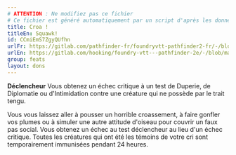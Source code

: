 ```yaml
---
# ATTENTION : Ne modifiez pas ce fichier
# Ce fichier est généré automatiquement par un script d'après les données du module Foundry VTT officiel et de sa traduction
title: Croa !
titleEn: Squawk!
id: CCmiEmS7ZgyQUfhn
urlFr: https://gitlab.com/pathfinder-fr/foundryvtt-pathfinder2-fr/-/blob/master/data/feats/CCmiEmS7ZgyQUfhn.htm
urlEn: https://gitlab.com/hooking/foundry-vtt---pathfinder-2e/-/blob/master/packs/data/feats.db/squawk.json
group: feats
layout: dons
---
```

**Déclencheur** Vous obtenez un échec critique à un test de Duperie, de Diplomatie ou d'Intimidation contre une créature qui ne possède par le trait tengu.

Vous vous laissez aller à pousser un horrible croassement, à faire gonfler vos plumes ou à simuler une autre attitude d'oiseau pour couvrir un faux pas social. Vous obtenez un échec au test déclencheur au lieu d'un échec critique. Toutes les créatures qui ont été les témoins de votre cri sont temporairement immunisées pendant 24 heures.


